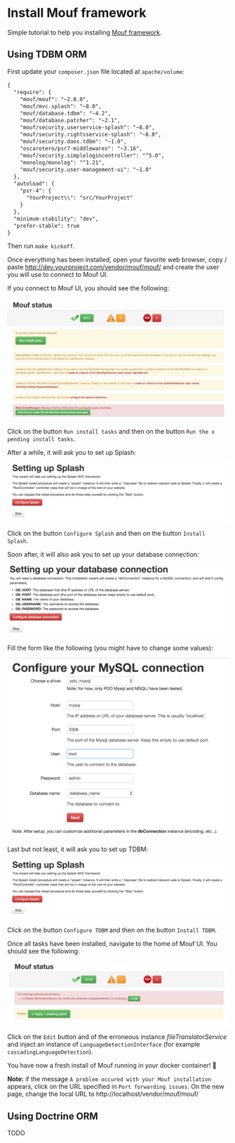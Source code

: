 # Install Mouf framework

Simple tutorial to help you installing [Mouf framework](http://mouf-php.com/).

## Using TDBM ORM

First update your `composer.json` file located at `apache/volume`:

```
{
  "require": {
    "mouf/mouf": "~2.0.0",
    "mouf/mvc.splash": "~8.0",
    "mouf/database.tdbm": "~4.2",
    "mouf/database.patcher": "~2.1",
    "mouf/security.userservice-splash": "~8.0",
    "mouf/security.rightsservice-splash": "~8.0",
    "mouf/security.daos.tdbm": "~1.0",
    "oscarotero/psr7-middlewares": "~3.16",
    "mouf/security.simplelogincontroller": "^5.0",
    "monolog/monolog": "^1.21",
    "mouf/security.user-management-ui": "~1.0"
  },
  "autoload": {
    "psr-4": {
      "YourProject\\": "src/YourProject"
    }
  },
  "minimum-stability": "dev",
  "prefer-stable": true
}
```

Then run `make kickoff`.

Once everything has been installed, open your favorite web browser, copy / paste http://dev.yourproject.com/vendor/mouf/mouf/ and create the user you will use to connect to Mouf UI.

If you connect to Mouf UI, you should see the following:

<img src="images/mouf_framework1.png" alt="First connection" />

Click on the button `Run install tasks` and then on the button `Run the x pending install tasks`.

After a while, it will ask you to set up Splash:

<img src="images/mouf_framework2.png" alt="Setting up Splash" />

Click on the button `Configure Splash` and then on the button `Install Splash`.

Soon after, it will also ask you to set up your database connection:

<img src="images/mouf_framework3.png" alt="Setting up your database connection" />

Fill the form like the following (you might have to change some values):

<img src="images/mouf_framework4.png" alt="Database connection configuration" />

Last but not least, it will ask you to set up TDBM:

<img src="images/mouf_framework2.png" alt="Setting up TDBM" />

Click on the button `Configure TDBM` and then on the button `Install TDBM`.

Once all tasks have been installed, navigate to the home of Mouf UI. You should see the following:

<img src="images/mouf_framework6.png" alt="Installation of tasks completed" />

Click on the `Edit` button and of the erroneous instance *fileTranslatorService* and inject an instance of `LanguageDetectionInterface` (for example `cascadingLanguageDetection`).

You have now a fresh install of Mouf running in your docker container! :metal:

**Note:** if the message `A problem occured with your Mouf installation` appears, click on the URL specified in `Port forwarding issues`. On the new page, change the local URL to http://localhost/vendor/mouf/mouf/

## Using Doctrine ORM

TODO
